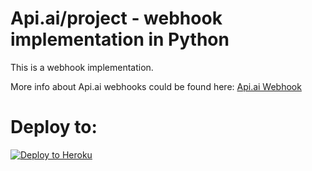 # Api.ai/project - webhook implementation in Python

This is a webhook implementation.

More info about Api.ai webhooks could be found here:
[Api.ai Webhook](https://docs.api.ai/docs/webhook)

# Deploy to:
[![Deploy to Heroku](https://www.herokucdn.com/deploy/button.svg)](https://heroku.com/deploy)

